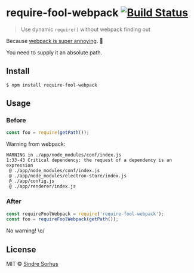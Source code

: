 # require-fool-webpack [![Build Status](https://travis-ci.org/sindresorhus/require-fool-webpack.svg?branch=master)](https://travis-ci.org/sindresorhus/require-fool-webpack)

> Use dynamic `require()` without webpack finding out

Because [webpack is super annoying](https://github.com/webpack/webpack/issues/196). 💩

You need to supply it an absolute path.


## Install

```
$ npm install require-fool-webpack
```


## Usage

### Before

```js
const foo = require(getPath());
```

Warning from webpack:

```
WARNING in ./app/node_modules/conf/index.js
1:33-43 Critical dependency: the request of a dependency is an expression
 @ ./app/node_modules/conf/index.js
 @ ./app/node_modules/electron-store/index.js
 @ ./app/config.js
 @ ./app/renderer/index.js
```

### After

```js
const requireFoolWebpack = require('require-fool-webpack');
const foo = requireFoolWebpack(getPath());
```

No warning! \o/


## License

MIT © [Sindre Sorhus](https://sindresorhus.com)
